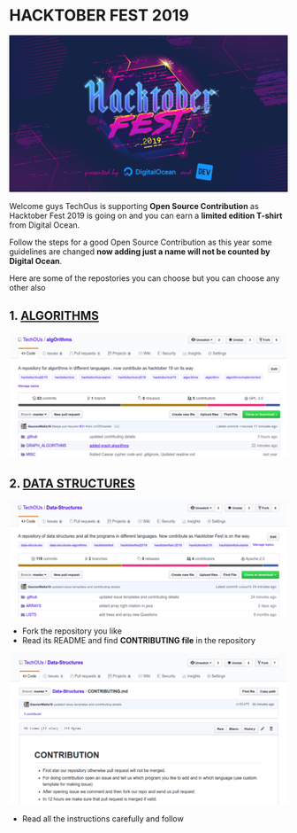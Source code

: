 # HACKTOBER FEST 2019

![HacktoberFest](/images/hacktober.png)

Welcome guys TechOus is supporting **Open Source Contribution** as Hacktober Fest 2019 is going on and you can earn a **limited edition T-shirt** from Digital Ocean.

Follow the steps for a good Open Source Contribution as this year some guidelines are changed **now adding just a name will not be counted by Digital Ocean**.

Here are some of the repostories you can choose but you can choose any other also

## 1. [ALGORITHMS](https://github.com/TechOUs/algOrithms)

![algorithms](images/algorithms.png)

## 2. [DATA STRUCTURES](https://github.com/TechOUs/Data-Structures)

![Data Structures](images/DataStructures.png)

* Fork the repository you like
* Read its README and find **CONTRIBUTING file** in the repository

![contribution](images/contribution.png)

* Read all the instructions carefully and follow
